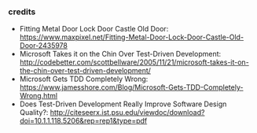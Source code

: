 ### credits

* Fitting Metal Door Lock Door Castle Old Door: https://www.maxpixel.net/Fitting-Metal-Door-Lock-Door-Castle-Old-Door-2435978
* Microsoft Takes it on the Chin Over Test-Driven Development: http://codebetter.com/scottbellware/2005/11/21/microsoft-takes-it-on-the-chin-over-test-driven-development/
* Microsoft Gets TDD Completely Wrong: https://www.jamesshore.com/Blog/Microsoft-Gets-TDD-Completely-Wrong.html
* Does Test-Driven Development Really Improve Software Design Quality?: http://citeseerx.ist.psu.edu/viewdoc/download?doi=10.1.1.118.5206&rep=rep1&type=pdf


<!-- .element: style="zoom: 50%" -->